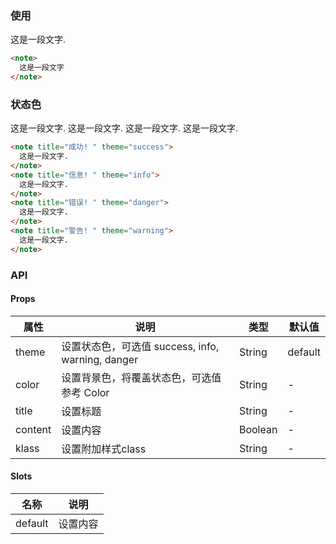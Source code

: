 <row>
<column :md=12>

### 使用

<note>
  这是一段文字.
</note>

```html
<note>
  这是一段文字
</note>
```

### 状态色

<note title="成功! " theme="success">
  这是一段文字.
</note>
<note title="信息! " theme="info">
  这是一段文字.
</note>
<note title="错误! " theme="danger">
  这是一段文字.
</note>
<note title="警告! " theme="warning">
  这是一段文字.
</note>

```html
<note title="成功! " theme="success">
  这是一段文字.
</note>
<note title="信息! " theme="info">
  这是一段文字.
</note>
<note title="错误! " theme="danger">
  这是一段文字.
</note>
<note title="警告! " theme="warning">
  这是一段文字.
</note>
```

  ### API
  
  <portlet title="Note" icon="map-signs" theme="light" bordered>
  
  #### Props

  <div class="table-scrollable table-scrollable-borderless">
      <table class="table table-hover table-bordered">
          <thead>
              <tr class="uppercase">
                  <th> 属性 </th>
                  <th> 说明 </th>
                  <th> 类型 </th>
                  <th> 默认值 </th>
              </tr>
          </thead>
          <tbody>
              <tr>
                  <td> theme </td>
                  <td> 设置状态色，可选值 success, info, warning, danger </td>
                  <td> String </td>
                  <td> default </td>
              </tr>
              <tr>
                  <td> color </td>
                  <td> 设置背景色，将覆盖状态色，可选值参考 <router-link to="/main/color">Color</router-link> </td>
                  <td> String </td>
                  <td> - </td>
              </tr>
              <tr>
                  <td> title </td>
                  <td> 设置标题 </td>
                  <td> String </td>
                  <td> - </td>
              </tr>
              <tr>
                  <td> content </td>
                  <td> 设置内容</td>
                  <td> Boolean </td>
                  <td> - </td>
              </tr>
              <tr>
                  <td> klass </td>
                  <td> 设置附加样式class </td>
                  <td> String </td>
                  <td> - </td>
              </tr>
          </tbody>
      </table>
  </div>

  #### Slots

  <div class="table-scrollable table-scrollable-borderless">
      <table class="table table-hover table-bordered">
          <thead>
              <tr class="uppercase">
                  <th> 名称 </th>
                  <th> 说明 </th>
              </tr>
          </thead>
          <tbody>
              <tr>
                  <td> default </td>
                  <td> 设置内容 </td>
              </tr>
          </tbody>
      </table>
  </div>
  
  </portlet>

</column>
</row>
